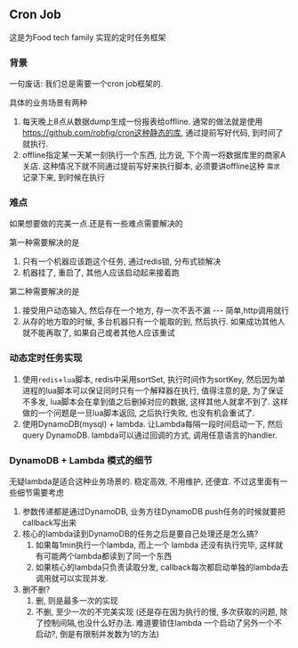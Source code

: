 ## Cron Job

这是为Food tech family 实现的定时任务框架



### 背景

一句废话: 我们总是需要一个cron job框架的. 

具体的业务场景有两种

1. 每天晚上8点从数据dump生成一份报表给offline. 通常的做法就是使用 https://github.com/robfig/cron这种静态的库, 通过提前写好代码, 到时间了就执行. 
2. offline指定某一天某一刻执行一个东西, 比方说, 下个周一将数据库里的商家A关店. 这种情况下就不同通过提前写好来执行脚本, 必须要讲offline这种 `需求` 记录下来, 到时候在执行



### 难点

如果想要做的完美一点.还是有一些难点需要解决的

第一种需要解决的是

1. 只有一个机器应该跑这个任务, 通过redis锁, 分布式锁解决
2. 机器挂了, 重启了, 其他人应该启动起来接着跑



第二种需要解决的是

1. 接受用户动态输入, 然后存在一个地方, 存一次不丢不漏 --- 简单,http调用就行
2. 从存的地方取的时候, 多台机器只有一个能取的到, 然后执行. 如果成功其他人就不能再取了, 如果自己或者其他人应该重试



### 动态定时任务实现

1. 使用`redis`+`lua`脚本, redis中采用sortSet, 执行时间作为sortKey, 然后因为单进程的lua脚本可以保证同时只有一个解释器在执行, 值得注意的是, 为了保证不多发, lua脚本会在拿到值之后删掉对应的数据, 这样其他人就拿不到了. 这样做的一个问题是一旦lua脚本返回, 之后执行失败, 也没有机会重试了.
2. 使用DynamoDB(mysql) + lambda. 让Lambda每隔一段时间启动一下, 然后query DynamoDB. lambda可以通过回调的方式, 调用任意语言的handler. 



### DynamoDB + Lambda 模式的细节

无疑lambda是适合这种业务场景的. 稳定高效, 不用维护, 还便宜. 不过这里面有一些细节需要考虑

1. 参数传递都是通过DynamoDB, 业务方往DynamoDB  push任务的时候就要把callback写出来
2. 核心的lambda读到DynamoDB的任务之后是要自己处理还是怎么搞? 
    1. 如果每1min执行一个lambda, 而上一个 lambda 还没有执行完毕, 这样就有可能两个lambda都读到了同一个东西
    2. 如果核心的lambda只负责读取分发, callback每次都启动单独的lambda去调用就可以实现并发. 
3. 删不删?
    1. 删, 则是最多一次的实现
    2. 不删, 至少一次的不完美实现 (还是存在因为执行的慢, 多次获取的问题, 除了控制间隔,也没什么好办法. 难道要锁住lambda 一个启动了另外一个不启动?, 倒是有限制并发数为1的方法)

